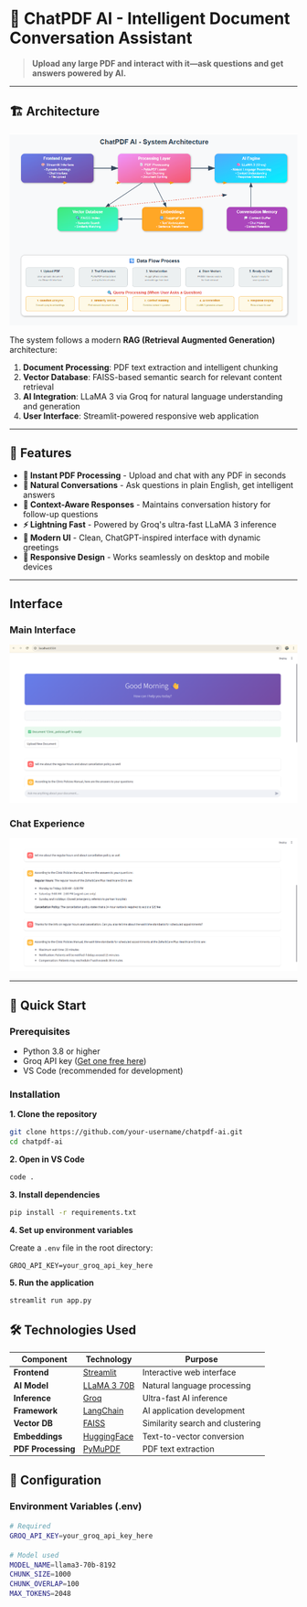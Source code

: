 # 🤖 ChatPDF AI - Intelligent Document Conversation Assistant

> **Upload any large PDF and interact with it—ask questions and get answers powered by AI.**


---
## 🏗️ Architecture
![Architecture Diagram](visuals/Architecture.png)



The system follows a modern **RAG (Retrieval Augmented Generation)** architecture:

1. **Document Processing**: PDF text extraction and intelligent chunking
2. **Vector Database**: FAISS-based semantic search for relevant content retrieval  
3. **AI Integration**: LLaMA 3 via Groq for natural language understanding and generation
4. **User Interface**: Streamlit-powered responsive web application

---


## 🌟 Features

- **🚀 Instant PDF Processing** - Upload and chat with any PDF in seconds
- **💬 Natural Conversations** - Ask questions in plain English, get intelligent answers  
- **🧠 Context-Aware Responses** - Maintains conversation history for follow-up questions
- **⚡ Lightning Fast** - Powered by Groq's ultra-fast LLaMA 3 inference
- **🎨 Modern UI** - Clean, ChatGPT-inspired interface with dynamic greetings
- **📱 Responsive Design** - Works seamlessly on desktop and mobile devices

---

## Interface

### Main Interface
![Architecture Diagram](visuals/main_interface.png)


### Chat Experience  
![Architecture Diagram](visuals/querying.png)


---

## 🚀 Quick Start

### Prerequisites

- Python 3.8 or higher
- Groq API key ([Get one free here](https://console.groq.com/))
- VS Code (recommended for development)

### Installation

**1. Clone the repository**
```bash
git clone https://github.com/your-username/chatpdf-ai.git
cd chatpdf-ai
```

**2. Open in VS Code**  
```bash
code .
```

**3. Install dependencies**
```bash
pip install -r requirements.txt
```

**4. Set up environment variables**

Create a `.env` file in the root directory:
```env
GROQ_API_KEY=your_groq_api_key_here
```

**5. Run the application**
```bash
streamlit run app.py
```


## 🛠️ Technologies Used

| Component | Technology | Purpose |
|-----------|------------|---------|
| **Frontend** | [Streamlit](https://streamlit.io/) | Interactive web interface |
| **AI Model** | [LLaMA 3 70B](https://llama.meta.com/) | Natural language processing |
| **Inference** | [Groq](https://groq.com/) | Ultra-fast AI inference |
| **Framework** | [LangChain](https://python.langchain.com/) | AI application development |
| **Vector DB** | [FAISS](https://faiss.ai/) | Similarity search and clustering |
| **Embeddings** | [HuggingFace](https://huggingface.co/) | Text-to-vector conversion |
| **PDF Processing** | [PyMuPDF](https://pymupdf.readthedocs.io/) | PDF text extraction |

## 🔧 Configuration

### Environment Variables (.env)
```bash
# Required
GROQ_API_KEY=your_groq_api_key_here

# Model used
MODEL_NAME=llama3-70b-8192
CHUNK_SIZE=1000
CHUNK_OVERLAP=100
MAX_TOKENS=2048
```
